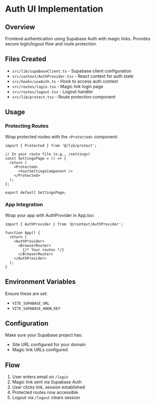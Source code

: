 # Auth UI Implementation

## Overview
Frontend authentication using Supabase Auth with magic links. Provides secure login/logout flow and route protection.

## Files Created
- `src/lib/supabaseClient.ts` - Supabase client configuration
- `src/context/AuthProvider.tsx` - React context for auth state
- `src/hooks/useAuth.ts` - Hook to access auth context
- `src/routes/login.tsx` - Magic link login page
- `src/routes/logout.tsx` - Logout handler
- `src/lib/protect.tsx` - Route protection component

## Usage

### Protecting Routes
Wrap protected routes with the `<Protected>` component:

```tsx
import { Protected } from '@/lib/protect';

// In your route file (e.g., /settings)
const SettingsPage = () => {
  return (
    <Protected>
      <YourSettingsComponent />
    </Protected>
  );
};

export default SettingsPage;
```

### App Integration
Wrap your app with AuthProvider in App.tsx:

```tsx
import { AuthProvider } from '@/context/AuthProvider';

function App() {
  return (
    <AuthProvider>
      <BrowserRouter>
        {/* Your routes */}
      </BrowserRouter>
    </AuthProvider>
  );
}
```

## Environment Variables
Ensure these are set:
- `VITE_SUPABASE_URL`
- `VITE_SUPABASE_ANON_KEY`

## Configuration
Make sure your Supabase project has:
- Site URL configured for your domain
- Magic link URLs configured

## Flow
1. User enters email on `/login`
2. Magic link sent via Supabase Auth
3. User clicks link, session established
4. Protected routes now accessible
5. Logout via `/logout` clears session